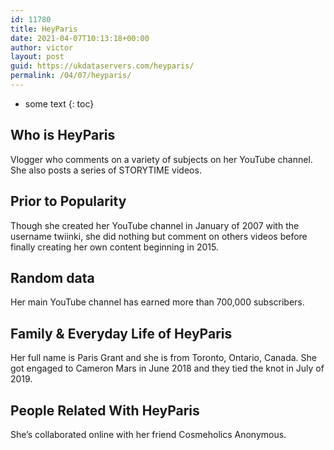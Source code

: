 ```yaml
---
id: 11780
title: HeyParis
date: 2021-04-07T10:13:18+00:00
author: victor
layout: post
guid: https://ukdataservers.com/heyparis/
permalink: /04/07/heyparis/
---
```


* some text
{: toc}


## Who is HeyParis



Vlogger who comments on a variety of subjects on her YouTube channel. She also posts a series of STORYTIME videos.

                
                
                
## Prior to Popularity



Though she created her YouTube channel in January of 2007 with the username twiinki, she did nothing but comment on others videos before finally creating her own content beginning in 2015.

                
                
                
## Random data



Her main YouTube channel has earned more than 700,000 subscribers.

                
                
                
## Family & Everyday Life of HeyParis



Her full name is Paris Grant and she is from Toronto, Ontario, Canada. She got engaged to Cameron Mars in June 2018 and they tied the knot in July of 2019.

                
                
                
## People Related With HeyParis



She&#8217;s collaborated online with her friend Cosmeholics Anonymous.

                
              
            
          
          
          